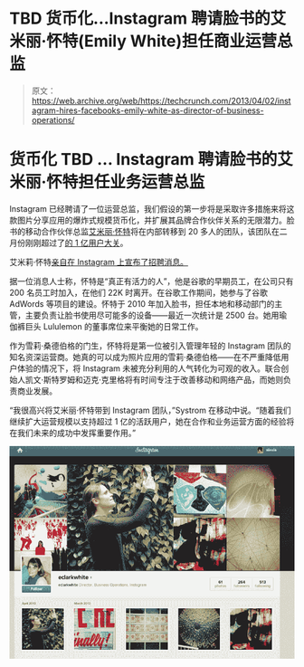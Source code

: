# TBD 货币化...Instagram 聘请脸书的艾米丽·怀特(Emily White)担任商业运营总监

> 原文：<https://web.archive.org/web/https://techcrunch.com/2013/04/02/instagram-hires-facebooks-emily-white-as-director-of-business-operations/>

# 货币化 TBD … Instagram 聘请脸书的艾米丽·怀特担任业务运营总监

Instagram 已经聘请了一位运营总监，我们假设的第一步将是采取许多措施来将这款图片分享应用的爆炸式规模货币化，并扩展其品牌合作伙伴关系的无限潜力。脸书的移动合作伙伴总监[艾米丽·怀特](https://web.archive.org/web/20230315100539/http://www.linkedin.com/pub/emily-white/7/767/20b)将在内部转移到 20 多人的团队，该团队在二月份刚刚超过了[的 1 亿用户大关](https://web.archive.org/web/20230315100539/https://techcrunch.com/2013/02/26/instagram-100-million/)。

艾米莉·怀特[亲自在 Instagram 上宣布了招聘消息。](https://web.archive.org/web/20230315100539/http://instagram.com/eclarkwhite)

据一位消息人士称，怀特是“真正有活力的人”，他是谷歌的早期员工，在公司只有 200 名员工时加入，在他们 22K 时离开。在谷歌工作期间，她参与了谷歌 AdWords 等项目的建设。怀特于 2010 年加入脸书，担任本地和移动部门的主管，主要负责让脸书使用尽可能多的设备——最近一次统计是 2500 台。她用瑜伽裤巨头 Lululemon 的董事席位来平衡她的日常工作。

作为雪莉·桑德伯格的门生，怀特将是第一位被引入管理年轻的 Instagram 团队的知名资深运营商。她真的可以成为照片应用的雪莉·桑德伯格——在不严重降低用户体验的情况下，将 Instagram 未被充分利用的人气转化为可观的收入。联合创始人凯文·斯特罗姆和迈克·克里格将有时间专注于改善移动和网络产品，而她则负责商业发展。

“我很高兴将艾米丽·怀特带到 Instagram 团队，”Systrom 在移动中说。“随着我们继续扩大运营规模以支持超过 1 亿的活跃用户，她在合作和业务运营方面的经验将在我们未来的成功中发挥重要作用。”

*[![Screen Shot 2013-04-02 at 1.15.34 PM](img/c90c16c1db61482debf4e40d0e02f8c4.png)](https://web.archive.org/web/20230315100539/https://techcrunch.com/wp-content/uploads/2013/04/screen-shot-2013-04-02-at-1-15-34-pm.png)*